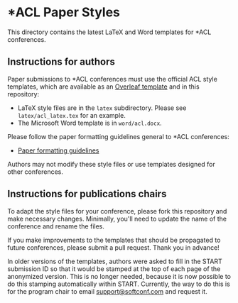 # *ACL Paper Styles

This directory contains the latest LaTeX and Word templates for *ACL
conferences.

## Instructions for authors

Paper submissions to *ACL conferences must use the official ACL style
templates, which are available as an [Overleaf
template](https://www.overleaf.com/read/crtcwgxzjskr) and in this
repository:

- LaTeX style files are in the `latex` subdirectory. Please see
  `latex/acl_latex.tex` for an example.
- The Microsoft Word template is in `word/acl.docx`.

Please follow the paper formatting guidelines general to *ACL
conferences:

- [Paper formatting guidelines](https://acl-org.github.io/ACLPUB/formatting.html)

Authors may not modify these style files or use templates designed for
other conferences.

## Instructions for publications chairs

To adapt the style files for your conference, please fork this repository and
make necessary changes. Minimally, you'll need to update the name of
the conference and rename the files.

If you make improvements to the templates that should be propagated to
future conferences, please submit a pull request. Thank you in
advance!

In older versions of the templates, authors were asked to fill in the
START submission ID so that it would be stamped at the top of each
page of the anonymized version. This is no longer needed, because it
is now possible to do this stamping automatically within
START. Currently, the way to do this is for the program chair to email
support@softconf.com and request it.
